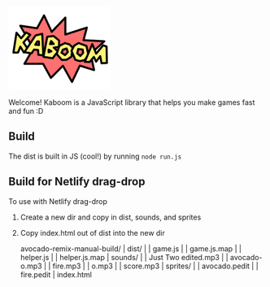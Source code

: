 ![kaboom](learn/kaboom.png)

Welcome! Kaboom is a JavaScript library that helps you make games fast and fun :D

Build
-----
The dist is built in JS (cool!) by running `node run.js`


Build for Netlify drag-drop
---------------------------
To use with Netlify drag-drop

1. Create a new dir and copy in dist, sounds, and sprites
2. Copy index.html out of dist into the new dir

    avocado-remix-manual-build/
    | dist/
    | | game.js
    | | game.js.map
    | | helper.js
    | | helper.js.map
    | sounds/
    | | Just Two edited.mp3
    | | avocado-o.mp3
    | | fire.mp3
    | | o.mp3
    | | score.mp3
    | sprites/
    | | avocado.pedit
    | | fire.pedit
    | index.html
